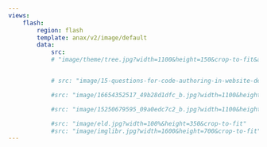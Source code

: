 ```yaml
---
views:
    flash:
        region: flash
        template: anax/v2/image/default
        data:
            src:
            # "image/theme/tree.jpg?width=1100&height=150&crop-to-fit&area=0,0,30,0"


            # src: "image/15-questions-for-code-authoring-in-website-design.jpg?width=1100&height=250&crop-to-fit"

            #src: "image/16654352517_49b28d1dfc_b.jpg?width=1100&height=350&crop-to-fit"

            #src: "image/15250679595_09a0edc7c2_b.jpg?width=1100&height=180&crop-to-fit"

            #src: "image/eld.jpg?width=100%&height=350&crop-to-fit"
            #src: "image/imglibr.jpg?width=1600&height=700&crop-to-fit"
---
```

